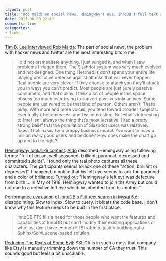 ```yaml
---
layout: post
title: "Rob Malda on social news, Hemingway's eye, InnoDB's full text search and Etsy's crack down on SSL CAs."
date: 2013-08-08 22:40
comments: true
categories: 
- links
---
```


[Tim B. Lee interviewed Rob Malda](http://www.washingtonpost.com/blogs/the-switch/wp/2013/08/07/slashdot-founder-rob-malda-on-why-there-wont-be-another-hacker-news/): The part of social news, the problem with hacker news and twitter are the most interesting bits to me. 
> I did not premeditate anything. I just winged it, and when I saw problems I triaged them. The Slashdot system was very much evolved and not designed.   One thing I learned is don’t spend your entire life playing predictive defense against attacks that will never happen. Real people are very clever. If they choose to attack you they’ll attack you in ways you can’t predict.
> Most people are just purely passive consumers, and that’s okay. I think a lot of people in this space obsess too much over trying to convert passives into actives. Some people are just wired to be that kind of person. Others aren’t. That’s okay.
> With more and more voices, you tend toward broader subjects. Eventually it becomes less and less interesting. But what’s interesting to [me] isn’t always the thing that’s most lucrative. I had a pretty strong belief that the population of Slashdot users was relatively fixed. That makes for a crappy business model. You want to have a million really good users and be done? How does make the chart go up and to the right?

[Hemingway lookalike contest](http://www.huffingtonpost.com/2013/08/01/hemingway-lookalike-contest_n_3690493.html?utm_hp_ref=arts): [Aldo](http://corte.si) described Hemingway using following terms: "full of action, well seasoned, brilliant, paranoid, depressed and committed suicide".  I found only the real photo captures all these characters. The participants seems to lack one of these "action, brilliant or depressed".  I happend to notice that his left eye seems to lack the paranoid and a color of brilliance. [Turned out](http://answers.yahoo.com/question/index?qid=20070916132644AAArXuY) "Hemingway's left eye was defective from birth ... In May of 1918, Hemingway wanted to join the Army but could not due to a defective left eye which he inherited from his mother."

[Performance evaluation of InnoDB's Full-text search in Mysql 5.6](http://www.mysqlperformanceblog.com/2013/07/31/innodb-full-text-search-in-mysql-5-6-part-3/): disappointing. Slow to index. Slow to query. It bloats the code base. I don't know why this feature needs to be built in the first place. 
>  InnoDB FTS fills a need for those people who want the features and capabilities of InnoDB but can’t modify their existing applications or who just don’t have enough FTS traffic to justify building out a Sphinx/Solr/Lucene-based solution.

[Reducing The Roots of Some Evil](http://codeascraft.com/2013/07/16/reducing-the-roots-of-some-evil/): SSL CA is in such a mess that company like Etsy is manually trimming down the number of CA they trust. This sounds good but feels a bit unscalable. 

